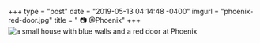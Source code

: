 +++
type = "post"
date = "2019-05-13 04:14:48 -0400"
imgurl = "phoenix-red-door.jpg"
title = " 📷 @Phoenix"
+++
![a small house with blue walls and a red door at Phoenix](https://s3.us-east-2.amazonaws.com/ying-ish/miniposts/phoenix-door-airplane.jpg)
